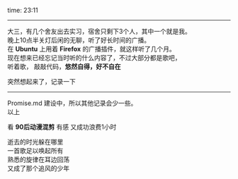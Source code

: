 time: 23:11  

---
大三，有几个舍友出去实习，宿舍只剩下3个人，其中一个就是我。  
晚上10点半关灯后闲的无聊，听了好长时间的广播。  
在 **Ubuntu** 上用着 **Firefox** 的广播插件，就这样听了几个月。  
现在想来已经忘记当时听的什么内容了，不过大部分都是歌吧，  
听着歌， 敲敲代码，**悠然自得，好不自在**

突然想起来了，记录一下

---
Promise.md 建设中，所以其他记录会少一些。  
以上

看 **90后动漫混剪** 有感 又成功浪费1小时

逝去的时光躲在哪里  
一首歌足以唤起所有  
熟悉的旋律在耳边回荡  
又成了那个追风的少年  
